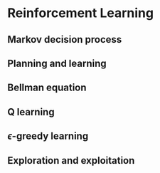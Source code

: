 # Reinforcement Learning

## Markov decision process

## Planning and learning

## Bellman equation

## Q learning

## $\epsilon$-greedy learning

## Exploration and exploitation


